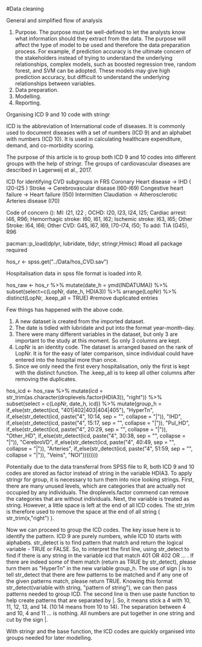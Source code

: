 #Data cleaning

General and simplified flow of analysis
1. Purpose. The purpose must be well-defined to let the analysts know what information should they extract from the data. The purpose will affect the type of model to be used and therefore the data preparation process. For example, if prediction accuracy is the ultimate concern of the stakeholders instead of trying to understand the underlying relationships, complex models, such as boosted regression tree, random forest, and SVM can be adopted. These models may give high prediction accuracy, but difficult to understand the underlying relationships between variables. 
2. Data preparation. 
3. Modelling. 
4. Reporting. 

Organising ICD 9 and 10 code with stringr

ICD is the abbreviation of International code of diseases. It is commonly used to document diseases with a set of numbers (ICD 9) and an alphabet with numbers (ICD 10). It is used in calculating healthcare expenditure, demand, and co-morbidity scoring. 

The purpose of this article is to group both ICD 9 and 10 codes into different groups with the help of stringr. The groups of cardiovascular diseases are described in Lagerweij et al., 2017. 

ICD for identifying CVD subgroups in FRS 
Coronary Heart disease -> IHD ( I20-I25 )
Stroke -> Cerebrovascular disease (I60-I69)
Congestive heart failure -> Heart failure (I50)
Intermitten Claudiation -> Atherosclerotic Arteries disease (I70)

Code of concern (): 
MI: I21, I22 ; 
OCHD: I20, I23, I24, I25; 
Cardiac arrest: I46, R96; 
Hemorrhagic stroke: I60, I61, I62; 
Ischemic stroke: I63, I65; 
Other Stroke: I64, I66; 
Other CVD: G45, I67, I69, I70-I74, I50; 
To add: TIA (G45), R96

pacman::p_load(dplyr, lubridate, tidyr, stringr,Hmisc) #load all package required

hos_r <- spss.get("../Data/hos_CVD.sav") 

Hospitalisation data in spss file format is loaded into R. 

hos_raw <- hos_r %>% 
  mutate(date_h = ymd(INDATUMA)) %>% 
  subset(select=c(LopNr, date_h, HDIA3)) %>%
  arrange(LopNr) %>%
  distinct(LopNr, .keep_all = TRUE) #remove duplicated entries
  
Few things has happened with the above code. 
1. A new dataset is created from the imported dataset. 
2. The date is tidied with lubridate and put into the format year-month-day. 
3. There were many different variables in the dataset, but only 3 are important to the study at this moment. So only 3 columns are kept. 
4. LopNr is an identity code. The dataset is arranged based on the rank of LopNr. It is for the easy of later comparison, since individual could have entered into the hospital more than once. 
5. Since we only need the first every hospitalisation, only the first is kept with the distinct function. The .keep_all is to keep all other columns after removing the duplicates. 

hos_icd <- hos_raw %>% 
  mutate(icd = str_trim(as.character(droplevels.factor(HDIA3)), "right")) %>% 
  subset(select = c(LopNr, date_h, icd)) %>%
  mutate(group_h = 
    if_else(str_detect(icd, "401|402|403|404|405"), "HyperTn",
    if_else(str_detect(icd, paste("4", 10:14, sep = "", collapse = "|")), "IHD",
    if_else(str_detect(icd, paste("4", 15:17, sep = "", collapse = "|")), "Pul_HD",
    if_else(str_detect(icd, paste("4", 20:29, sep = "", collapse = "|")), "Other_HD",
    if_else(str_detect(icd, paste("4", 30:38, sep = "", collapse = "|")), "CerebroVD",
    if_else(str_detect(icd, paste("4", 40:49, sep = "", collapse = "|")), "Arteries",
    if_else(str_detect(icd, paste("4", 51:59, sep = "", collapse = "|")), "Veins",
    "NOI"))))))))
    
Potentially due to the data transferral from SPSS file to R, both ICD 9 and 10 codes are stored as factor instead of string in the variable HDIA3. To apply stringr for group, it is necessary to turn them into nice looking strings. 
First, there are many unused levels, which are categories that are actually not occupied by any individuals. The droplevels.factor commend can remove the categories that are without individuals. Next, the variable is treated as string. However, a little space is left at the end of all ICD codes. The str_trim is therefore used to remove the space at the end of all string ( str_trim(x,"right") ). 

Now we can proceed to group the ICD codes. The key issue here is to identify the pattern. ICD 9 are purely numbers, while ICD 10 starts with alphabets. str_detect is to find pattern that match and return the logical variable - TRUE or FALSE. So, to interpret the first line, using str_detect to find if there is any string in the variable icd that match 401 OR 402 OR ... . If there are indeed some of them match (return as TRUE by str_detect), please turn them as "HyperTn" in the new variable group_h. 
The use of sign | is to tell str_detect that there are few patterns to be matched and if any one of the given patterns match, please return TRUE. 
Knowing this format str_detect(variable with string, "pattern of string"), we can then pass patterns needed to group ICD. The second line is then use paste function to help create patterns that are separated by |. So, it means stick a 4 with 10, 11, 12, 13, and 14. (10:14 means from 10 to 14). The separation between 4 and 10, 4 and 11 ...  is nothing. All numbers are put together in one string and cut by the sign |. 

With stringr and the base function, the ICD codes are quickly organised into groups needed for later modelling. 
  
  